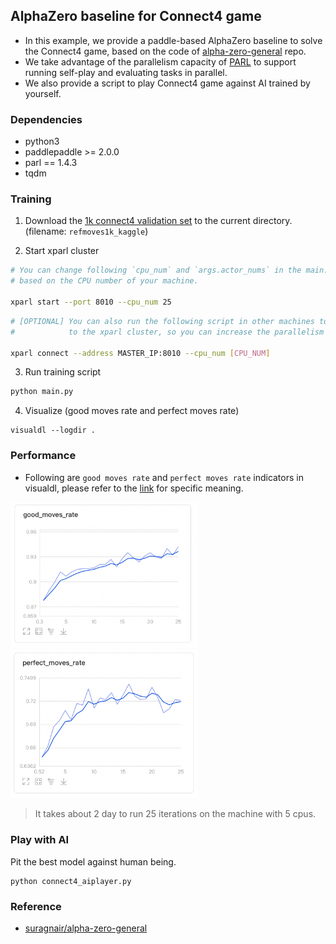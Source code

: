 ## AlphaZero baseline for Connect4 game

- In this example, we provide a paddle-based AlphaZero baseline to solve the Connect4 game, based on the code of [alpha-zero-general](https://github.com/suragnair/alpha-zero-general) repo.
- We take advantage of the parallelism capacity of [PARL](https://github.com/PaddlePaddle/PARL) to support running self-play and evaluating tasks in parallel.
- We also provide a script to play Connect4 game against AI trained by yourself.

### Dependencies

* python3
* paddlepaddle >= 2.0.0
* parl == 1.4.3
* tqdm

### Training 

1. Download the [1k connect4 validation set](https://www.kaggle.com/petercnudde/1k-connect4-validation-set) to the current directory. (filename: `refmoves1k_kaggle`)

2. Start xparl cluster

```bash
# You can change following `cpu_num` and `args.actor_nums` in the main.py 
# based on the CPU number of your machine.

xparl start --port 8010 --cpu_num 25
```

```bash
# [OPTIONAL] You can also run the following script in other machines to add more CPU resource 
#            to the xparl cluster, so you can increase the parallelism (args.actor_nums).

xparl connect --address MASTER_IP:8010 --cpu_num [CPU_NUM]
```

3. Run training script

```bash
python main.py
```

4. Visualize (good moves rate and perfect moves rate)

```
visualdl --logdir .
```

### Performance

- Following are `good moves rate` and `perfect moves rate` indicators in visualdl, please refer to the [link](https://www.kaggle.com/petercnudde/scoring-connect-x-agents) for specific meaning.

<img src=".pic/good_moves_rate.png" width = "300" alt="good moves rate"/> <img src=".pic/perfect_moves_rate.png" width = "300" alt="perfect moves rate"/>

> It takes about 2 day to run 25 iterations on the machine with 5 cpus.

### Play with AI
Pit the best model against human being.

 ```
 python connect4_aiplayer.py
 ```

### Reference

* [suragnair/alpha-zero-general](https://github.com/suragnair/alpha-zero-general)